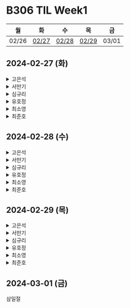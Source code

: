 # B306 TIL Week1

|월|화|수|목|금|
|:--:|:--:|:--:|:--:|:--:|
|02/26|[02/27](#2024-02-27-화)|[02/28](#2024-02-28-수)|[02/29](#2024-02-29-목)|03/01|






## 2024-02-27 (화)
<details>
<summary>고은석</summary>


**한 일**

* 특화 프로젝트 주제 선정 회의
* k8s 관련 학습
* Git 관련 학습

**배운 것**
* k8s
  - 쿠버네티스의 장점
    + 컨테이너화된 어플리케이션 배포 : 컨테이너로 패키징된 어플리케이션을 여러 대의 컴퓨터 또는 클라우드 인프라에 쉽게 배포 가능
    + 자동 스케일링(auto scaling) : 어플리케이션의 부하에 따라 자동으로 서버를 늘리거나 줄일 수 있어 트래픽 증가에 대처가 용이
    + 고가용성(high availability) : 어플리케이션을 여러 서버에 복제하여 하나의 서버에 장애가 발생해도 시스템이 계속 동작 가능
    + 자동 복구(self-healing) : 어플리케이션에 문제 또는 장애가 발생하면 자동으로 복구하거나 롤백이 가능해 시스템 신뢰성 향상
    + 선언적 구성(declarative model) : YAML 또는 JSON 파일을 사용해 어플리케이션이 원하는 상태를 정의하고 그 상태를 유지함

* Git
  - Submodule
    + git 저장소 안에 다른 저장소가 들어가 있는 개념
    + 상위 저장소에서 서브 모듈을 SHA 값, 하나의 바이너리처럼 취급하기 때문에 병합에 있어 복잡
    + 저장소가 병합되는 것이 아닌 최신 커밋의 내용으로 교체된다. 직접 submodule을 업데이트한 뒤 병합 후 push해야 한다.
    + .gitmodules 파일을 통해 메인 프로젝트에서 sub 프로젝트를 관리.
  - Subtree
    + 여러 저장소를 통합하는 개념
    + submodule과는 달리 상위 저장소에 파일을 직접 추가하고 트래킹한다. subtree의 변경사항도 상위 저장소에 기록된다.
    + subtree의 원격 저장소와 subtree를 추가한 저장소의 소스가 달라도 *'subtree merge'* 를 활용하여 양쪽의 변경사항을 모두 반영할 수 있다.
    + subtree는 메인 프로젝트에서 서브 프로젝트를 바로 수정하고 push 할 수 있다는 장점이 존재, 물론 자유도가 높기 때문에 개발 시 주의가 필요!


**더 공부해야 할 내용**

* local에서 쿠버네티스(microk8s)를 통해 클러스터 구성 실습
* 좀 더 편한 devops를 위한, 특화 프로젝트에 어울리는 git repository 구조 생각해보기

</details>



<details>
<summary>서만기</summary>

**한 일**

* 특화프로젝트 주제선정을 위해 아이디어 제시
  - 보드게임 추천 서비스
  - 가계부 다이어리 서비스
  <br>
* TypeScript 강의 시청
  - [TypeScript 기본기](https://www.codeit.kr/topics/typescript-basic)

**배운 것**

* TIL 작성요령
  - TIL은 Today I Learnd의 줄임말.
  - TIL으로 성장 기록 또는 정보기록으로 쓰일 수 있음.
  - 글쓰기또는 사진, 영상, 녹음 등 여러가지로 쓸 수 있음.
  - 꾸준함이 담긴 포트폴리오가 될 수 있으니 노력하는 것이 좋다고 판단.
* 타입스크립트
  - 자바스크립트와 타입스크립트의 차이점
    - 자바스크립트는 컴파일언어(소스 코드를 기계어로 바꿔 놓고 실행하는 언어)가 아닌
      인터프리터 언어(소스 코드를 한 줄씩 읽어서 실행하는 언어)이다.
    - 자바스크립트는 동적 타이핑 언어이다.
        - 변수의 자료형을 자유롭게 바꿔서 사용 가능
        - 장점 - 개발자가 마음대로 편하게 변수를 쓸 수 있음
        - 단점 - 실수하기 쉽고, 실수를 발견하기 어려움
    - 타입스크립트는 정적 타이핑을 지원한다.
    - 타입스크립트는 실제로 배포하기 전에 타입 체크를 한다.
  - [strict mode](https://developer.mozilla.org/ko/docs/Web/JavaScript/Reference/Strict_mode)


**~~아직 잘 모르는 것~~**

**느낀 점**

* 빅데이터기반 추천 서비스라는 도메인으로 주제를 선정할 때의 주의점
  - 추천이라는 한정적인 생각으로만 아이디어를 생각하는 것 때문에 좋은 주제가 나오지 않을 수 있음.
  - 아이디어를 낼 때 무작정 뱉는 것 보다 구체적으로 생각하는 것이 좋을 것 같음.
  - 기존에 있던 프로젝트라도 조그만 옵션을 추가했을때 개발할 가치가 느껴진다면 의미있는 프로젝트가 될 수 있음.
  - 생각한 아이디어가 이미 만들어진 프로젝트라도 추가적으로 디벨롭한다고 생각하는 것이 좋을 것 같음.

</details>



<details>
<summary>심규리</summary>

**한 일**

* 특화 프로젝트 주제 선정 회의
  - IT/CS 관련 기사 추천 서비스
  - 개인 맞춤형 기사 추천
  - 마이페이지 스크랩 기사 모아보기 / 형광펜 기능
* 사회 초년생을 위한 중고차 추천 서비스
* 가구 추천 및 인테리어 추천 서비스
* **JPA 공부 시작하기**

**학습 내용**

* JPA란?
  - JPA는 자바 진영에서 ORM(Object-Relational Mapping) 기술 표준으로 사용되는 인터페이스의 모음을 말한다. 즉, 실제적으로 구현된 것이 아닌, 구현된 클래스와 매핑을 해주기 위해 사용되는 프레임워크이다.

* ORM이란?
  - ORM(Object-Relational Mapping)
  - 객체 지향 프로그래밍 언어를 사용하여 호환되지 않는 유형의 시스템 간에 데이터를 변환하는 프로그래밍 기술을 말한다. 쉽게 말해, ORM은 데이터베이스의 테이블을 프로그래밍 언어에서 사용하는 객체(또는 클래스)로 매핑(연결)하여, 개발자가 보다 객체 지향적인 방식으로 데이터베이스를 조작할 수 있게 도와주는 기술을 의미하는 것이다.
  - 예를 들어, DB에 “USER”테이블이 있다고 했을때, ORM을 사용하지 않는 전통적인 방식에서는 SQL 쿼리를 작성하여 데이터를 조회, 추가, 수정, 삭제해야한다. 그러나, ORM을 사용하면, “USER”테이블을 하나의 클래스로 매핑하고, 이 클래스의 객체를 생성, 조회, 수정 하는 방식으로 DB를 조작할 수 있다.  이렇게 하면 SQL 쿼리를 직접 작성하지 않아도 되기 때문에, 개발자는 비즈니스 로직에 더 집중할 수 있고, 코드의 가독성과 유지보수성이 향상된다.
  - ORM의 장점
    - **개발 효율성**: 데이터베이스 작업을 위한 코드 작성이 간소화되어 개발 시간이 단축됨
    - **유지보수성**: 데이터베이스 구조가 변경되어도 ORM을 사용하는 코드 부분만 수정하면 되므로 유지보수가 용이함
    - **객체 지향적 접근**: 데이터베이스를 객체로 다루기 때문에, 객체 지향 프로그래밍의 장점을 데이터 관리에도 적용할 수 있음
  - ORM의 단점
    - **성능 문제**: ORM을 사용하면 성능이 저하될 수도 있음 (ORM이 생성하는 SQL 쿼리가 최적화되지 않은 경우에 발생할 수 있음)
    - **복잡한 쿼리의 어려움**: 매우 복잡한 쿼리를 ORM으로 표현하려 할 때, 코드가 더 복잡해질 수 있음


**아직 모르는 것**

- ORM의 단점 중, 복잡한 쿼리를 표현하기 어렵다는 점이 있었는데, 이를 보완할 수 있는 방법은 어떤 것이 있을까

</details>



<details>

<summary>유호정</summary>

**한 일**

* 주제 선정 회의
* 팀미팅
* JPA 학습
    - SQL 중심적인 개발의 문제점 및 JPA
    - H2 데이터베이스
    - 데이터베이스 방언

**배운 것**  

* SQL 중심적인 개발의 문제점
    - SQL에 의존적인 개발
    - 패러다임의 불일치
    - 객체답게 모델링 할수록 매핑 작업만 늘어남
* JPA
    - Java Persistence API
    - 자바 진영의 ORM 기술 표준
    - ORM : Object-relational mapping(객체 관계 매핑)
    - SQL 중심적인 개발이 아닌 객체 중심으로 개발
    - 좋은 생산성 및 유지보수
    - 패러다임의 불일치 해결
    - 데이터 접근 추상화와 벤더 독립성
* H2 데이터베이스
    - 용량이 가벼움
    - 웹용 쿼리를 제공
    - MySQL, Oracle 데이터베이스 시뮬레이션
    - 시퀀스, AUTO INCREMENT 기능
* 데이터베이스 방언
    - JPA는 특정 데이터베이스에 종속 되지 않음
    - 각각의 데이터베이스가 제공하는 SQL 문법과 함수는 조금씩 다름 • 가변 문자 MySQL은 VARCHAR, Oracle은 VARCHAR2 • 문자열을 자르는 함수: SQL 표준은 SUBSTRING(), Oracle은 SUBSTR() • 페이징: MySQL은 LIMIT , Oracle은 ROWNUM
방언 : SQL 표준을 지키지 않는 특정 데이터베이스만의 고유한 기능
* Hibernate 데이터베이스 방언 종류
    - H2 : org.hibernate.dialect.H2Dialect
    - Oracle 10g : org.hibernate.dialect.Oracle10gDialect
    - MySQL : org.hibernate.dialect.MySQL5InnoDBDialect

**아직 잘 모르는 것**  

* 데이터베이스 접근정보 넣는 property에 name의 시작 부분이 javaX 와 hibernate 두가지로 나누어 지는데 이 둘의 차이점은 뭘까?

</details>



<details>
<summary>최소영</summary>

* 백준 1043번 - 거짓말 문제풀이

* 각 파티별로 참석하는 인원들의 번호를 ArrayList<>배열에 담았고, 거짓말을 할 수 없는 인원들의 번호를 queue를 이용해 담음. 큐에서 원소들을 하나씩 쳐내가며 큐가 빌 때가지를 반복  횟수로 만들기 위함.
* 처음에는 각 파티별 참여 인원을 2차원 배열에 담았으나, 확인 도중에 참여 인원중 누군가가 거짓말을 할 수 없는 그룹(큐에 담긴 인원들)에 속해있다는 것을 알게 될 경우 반복을 다시 돌리기 불편해진다는 문제 때문에 ArrayList를 사용함.
* ArrayList의 contains메서드를 사용해 먼저 해당 ArrayList 내에 거짓말을 할 수 없는 그룹에 속해있는지부터 파악한 뒤 만약 있다면 거짓말 가능 불가 횟수를 하나 증가, 해당 인원들을 큐에 추가해준다(큐에 없는 원소만을 추가해줌). 
* 원래는 해당 파티에서 거짓말을 할 수 있는지 없는지 여부를 확인할 boolean 1차원 배열을 이용하려고 했으나 그럴 필요가 없었다. 해당 파티에서 거짓말 할 수 없다고 판단될때마다의 횟수를 세어주고, 총 파티의 수에서 그 횟수를 뺀 만큼을 답으로 삼았다..




</details>



<details>
<summary>최준호</summary>

**한 일**

* 주제 선정 회의
* 역할 논의
* TypeScript 학습
    - TypeScript + react 프로젝트

**배운 것**

* TypeScript를 쓰는이유
    - 타입 안정성 및 강력한 타입 시스템: TypeScript는 정적 타입을 지원하여 개발자가 변수, 함수 및 객체 등을 명시적으로 타입을 지정할 수 있다. 이는 코드에서 발생할 수 있는 많은 오류를 런타임이 아닌 개발 단계에서 미리 찾을 수 있게 해준다.
    - 코드 가독성 향상: 명시적인 타입 선언은 코드의 가독성을 향상시키며, 코드를 이해하고 유지보수하기 쉽게 만든다. 특히 큰 규모의 프로젝트에서는 이러한 가독성이 매우 중요하다.
    - 강력한 개발 도구 지원: TypeScript는 강력한 개발 도구를 제공한다. 대표적으로 자동 완성, 리팩토링, 디버깅 등을 지원하여 개발 생산성을 향상시킨다.
    - 효율적인 협업: 정적 타입은 코드의 의도를 더 명확하게 전달하므로 팀 프로젝트에서 협업이 더 원활해진다. 개발자 간의 의사 소통이 강화되고, 코드 변경에 따른 부작용을 사전에 방지할 수 있다.
    - JavaScript와의 호환성: TypeScript는 JavaScript의 상위 집합으로, 기존의 JavaScript 코드를 그대로 사용하면서도 점진적으로 타입을 도입할 수 있다. 이는 기존 프로젝트에서의 적용이나 JavaScript 생태계와의 호환성을 강화해준다.
    - 풍부한 에코시스템: TypeScript는 Microsoft에서 지원하고 있으며, 많은 개발자 및 기업들이 사용하고 있다. 이로 인해 다양한 라이브러리, 프레임워크, 도구 등이 TypeScript를 기반으로 개발되어 있어 풍부한 에코시스템을 지원받을 수 있다.
    - 선진적인 ECMAScript 기능 사용: TypeScript는 ECMAScript 표준을 기반으로 하며, 최신 JavaScript 기능을 먼저 사용할 수 있는 장점이 있다. 이를 통해 개발자는 최신 언어 기능을 더 빠르게 채택할 수 있다.

**아직 잘 모르는 것**

* 리액트에서의 타입스크립트로 프로젝트를 진행하는법이 자바스크립트 만큼 매끄럽지않다.

</details>





## 2024-02-28 (수)

<details>
<summary>고은석</summary>

**한 일**

* 특화 프로젝트 주제 선정
* Git Repository 구조 설계


**배운 것**

* 리뷰 같은 데이터는 다른 주제에 관련된 리뷰 데이터를 가져와서 가공한 후 사용해도 괜찮다.
* 너무 추천이라는 방향에서 생각하지 말고 큰 줄기를 정한 후 추천 기능을 넣는 방향으로 생각해보자
* git submodule
  - submodule은 CBD (component-based development)에 적합한 모델이며, 메인 저장소는 다른 컴포넌트들에 의존적이다.
  - submodule은 실제 저장소의 파일들을 가지는 것이 아니라 링크로 연결된 것이다.
  - submodule은 저장소를 여러개의 저장소로 나눌때 사용한다. 만약 서브모듈에서 변경을 한다면 서브 모듈 안에서 커밋/푸쉬를 한 후에 메인 저장소에서 한번 더 커밋/푸쉬를 해야한다.
* git subtree
  - subtree는 SBD (system-based development)에 더욱 가까우며, 모든 저장소는 모든 저장소의 파일들을 포함하고 있어 각 부분을 수정 가능하다.
  - subtree는 실제 저장소를 복사한 것이다. subtree를 사용하면 다른 저장소를 하나의 저장소로 히스토리와 함께 통합할 수 있다. 통합하게 되면 저장소의 크기는 커지지만 코드와 히스토리를 재사용하기에는 더욱 좋다.


</details>




<details>
<summary>서만기</summary>

### 한 일
- 특화프로젝트 주제선정을 위해 아이디어 제시
  - 뮤지컬, 연극 등 공연 전시 추천 서비스
  - **기획의도** : 현재 뮤지컬, 연극, 뮤직페스티발 등 여러 공연들에 대한 추천은 아직 보지 못한 듯 하다.
  - 좋아하는 뮤지션이나 배우를 골라두면 그 사람의 **공연정보를 추천**(찾아보면 무조건 있을 듯)해주거나 그 사람의 역대 필모그래피(네이버필모그래피 크롤링) 등을 볼 수 있다
  - 공연마다 **장르, 가격대, 위치, 상세정보**를 함께 확인 할 수 있고.
  - 재미있었던 공연의 **평점**을 남기고 **내가 본 공연을 담아두고** 느낀점을 기록할 수 있다.
  - **나의 평점과 비슷한 사람이 본 다른작품**도 추천해주면 좋을 듯 하다.
  - 현재 인기있는 공연정보도 보여주면 좋을 듯 하다.
  - 부가기능으로 표를 살 수 있도록 링크로 옮겨주거나 **남은 자리를 보여줌.**

---

### 배운 것
- [Gold IV] 알파벳 - 1987
- 메모리: 13948 KB, 시간: 1336 ms
- 코드
  ```java
  import java.util.Scanner;
  
  public class Main {
  
  	static int N, M, ans = 0; // 행, 열, 정답
  	static int[][] arr;
  	static boolean[] visited = new boolean[26]; // 알파벳개수만큼 방문체크 배열
  	static int[] drow = { -1, 1, 0, 0 }; // 상하좌우 이동 
  	static int[] dcol = { 0, 0, -1, 1 }; 
  
  	public static void main(String[] args) {
  
  		Scanner sc = new Scanner(System.in);
  
  		N = sc.nextInt();
  		M = sc.nextInt();
  		arr = new int[N][M];
  
  		for (int i = 0; i < N; i++) {
  			String str = sc.next();
  			for (int j = 0; j < M; j++)
  				arr[i][j] = str.charAt(j) - 'A'; // 알파벳을 숫자로 변환하여 배열에 저장
  		}
  
  		alpabet(0, 0, 0); //무조건 0,0에서 시작해서 이렇게 적으면 됨.
  
  		if (N == 1 && M == 1) {
  			System.out.println(1);
  		} else {			
  			System.out.println(ans);
  		}
  		sc.close();
  	}
  
  	public static void alpabet(int i, int j, int count) {
  		if (visited[arr[i][j]]) { // 이미 방문한 알파벳을 만난 경우.
  			if (ans < count) ans = count; // 더 긴 길이이면 정답 갱신해줌.
  			return;
  		} else {
  			for (int d = 0; d < 4; d++) {
  				int x = i + drow[d];
  				int y = j + dcol[d];
  
  				if (x >= 0 && y >= 0 && x < N && y < M) { // 엘스문이라서 범위내에 있는 것만 확인하면 됨.
  					visited[arr[i][j]] = true; // 현재 알파벳 방문체크 
  					alpabet(x, y, count + 1); // 카운트한칸 늘리고 재귀탐.
  					visited[arr[i][j]] = false; // 백트래킹 
  				}
  			}
  		}
  	}
  }

---


</details>


<details>
<summary>심규리</summary>

**한 일**
* 아이디어 회의
  - 가계부 일기장
    1. 우리가 아는 일반적인 가계부 기능
    2. 소비 항목을 보면 그 날 뭘 했는지 알 수 있으니까 일기를 쓰기 쉽다.
    3. 꼭 당일에 일기를 쓰지 않아도 소비 내역을 확인해보면 그날의 기억을 떠올리기 쉬워져 며칠 후에도 생생한 일기 기록 가능
    4. 가계부를 달력으로 표시 - 밑의 사진처럼 매일매일의 기분? 특이한 느낀점을 아이콘으로 표현. 아이콘 밑에 그날의 소비, 소득 숫자로 기록해서 달력으로 표현하면 가계부 느낌이 나지 않을까?
    
    5. 개인 소비 패턴에 맞는 카드나 통장 적금? 아무거나 금융 관련 상품 추천
  - 단체 가계부
    1. 한 모임에 해당하는 인원들이 공동으로 작성하는 가계부
    2. 여행이나 간단 만남 예상 지출액 정해두고 해당액 넘어가면 알람 울리게
    3. 친구의 생일이 다가왔을 때, 다같이 선물 금액 마지노선 입력해두면 금액대에 맞는 선물 추천
* JPA 학습

**배운 것**
1. 데이터 표현 방식의 차이
    - **객체**: 객체 지향 프로그래밍에서 객체는 데이터(속성)와 그 데이터를 처리하는 방법(메소드)을 캡슐화합니다. 객체들은 서로 메시지를 주고받으며 상호작용하고, 복잡한 데이터 구조와 상속, 다형성 같은 개념을 사용하여 실제 세계의 엔티티를 모델링합니다.
    - **관계형 데이터베이스**: 관계형 데이터베이스는 데이터를 테이블로 조직화합니다. 각 테이블은 열(속성)과 행(데이터 레코드)으로 구성되며, 테이블 간의 관계는 외래 키를 통해 표현됩니다. 이러한 구조는 데이터의 정규화, 쿼리 최적화, ACID(Atomicity, Consistency, Isolation, Durability) 속성을 지원하는 등의 장점을 가지고 있습니다.
2. 상속과 다형성
    - **객체**: 객체 지향 프로그래밍은 클래스 간의 상속을 통해 코드 재사용성을 높이고, 다형성을 통해 서로 다른 클래스의 객체가 동일한 인터페이스를 공유할 수 있게 합니다.
    - **관계형 데이터베이스**: 관계형 데이터베이스는 상속이나 다형성을 직접적으로 지원하지 않습니다. 이러한 개념을 데이터베이스에 모델링하기 위해서는 추가적인 테이블 설계나 외래 키 관계를 복잡하게 구성해야 합니다.
3. 데이터 접근 방식의 차이
    - **객체**: 객체 지향 언어에서는 객체의 메소드를 통해 데이터에 접근하고 조작합니다. 이는 데이터와 행위를 하나로 묶는 캡슐화 원칙에 따른 것입니다.
    - **관계형 데이터베이스**: 데이터는 SQL(Structured Query Language) 쿼리를 통해 접근하고 조작합니다. SQL은 선언적 언어로, 데이터를 어떻게 처리할지가 아닌, 어떤 데이터를 가져오거나 조작할지를 기술합니다.


</details>


<details>
<summary>유호정</summary>

**한 일**

* 주제 선정 회의
* JPA 학습
  - JPA 설정하기
  - JPA 구동방식

**배운 것**

* JPA 설정하기
  - persistence.xml : JPA 설정 파일
  - /META-INF/persistence.xml 위치
  - persistence-unit name으로 이름 지정
  - javax.persistence로 시작: JPA 표준 속성
  - hibernate로 시작: 하이버네이트 전용 속성
* JPA 구동방식
  - persistene.xml에서 설정정보 조회
  - EntityManagerFactory 생성
    - 어플리케이션은 단 하나의 EntityManagerFactory를 가지는데, 어플리케이션이 실행하면 생성하고 종료하면 소멸
  - EntityManager 생성 후 요청
    - 실제 DB 사용을 담당하는 EntityManager는 하나의 Thread(Transaction)가 생성될 때마다 EntityManagerFactory가 생성
    - JPA의 모든 데이터 변경은 트랜잭션 안에서 실행


</details>


<details>
<summary>최소영</summary>

**한 일**

* 주제 선정 회의

**배운 것**  

**spring security filter chain**
  - spring security 에서는 인증/인가에 대한 처리를 여러개의 필터를 연쇄적으로 실행
  - WebSecurityConfigurerAdapter를 구현한 설정 파일의 내용을 기반으로 해당 필터를 생성
  - 이때 실제 필터를 생성하는 클래스가 httpSecurity, 각 필터들은 WebSecurity에 전달되어
  filterChainProxy를 생성자의 인자로 전달 -> 각 설정 클래스별 필터 목록을 갖고있는 형식이 됨
  - 사용자의 요청이 들어오면 DelegatingFilterProxy가 가장먼저 요청을 받고 FilterChainProxy에 요청 위임.
    DelegatingFilterProxy는 서블릿 필터로, 위임을 할 때 springSecurityFilterChain bean을 먼저 찾게 됨.
    그것이 "FilterChainProxy", 여기서 체인으로 연결된 필터들이 수행 -> 넘김 -> 수행 -> 넘김 식으로 처리됨
    이때 실행되는 메서드가 "doFilter"

  * SecurityContextPersistenceFilter :
  내부적으로 HttpSessionSecurityContextRepository 클래스를 가짐.
  SecurityContextRepository에서 loadContext 메서드로 인증을 시도한 사용자가 이전에 세션에 저장한 이력이 있는지 확인함!

  * LogoutFilter :
  인증 객체를 만들어서 Authentication 객체를 만들어 아이디 패스워드를 저장하고,
  AuthenticationManager에게 인증처리를 맡김.
  AuthenticationManager가 실질적인 인증을 검증 단계를 총괄하는 클래스인 AuthenticationProvider에게 인증 처리를 위임하고,
  AuthenticationProvider는 UserDetailsService와 같은 서비스를 사용해서 인증을 검증!
  인증에 성공한 결과를 담은 인증객체(Authentication)를 생성한 다음에 SecurityContext에 저장
  인증 후 후속처리는 SessionManagementFilter가 가진 Register SessionInfo, SessionFixation,Concurrentsession을
  인증을 시도하는 당시 동시에 진행

  다른 필터들도 공부하며 차차 정리할 예정 
  * ConcurrentSessionFilter

  * RememberMeAuthenticationFilter

  * RememberMeAuthenticationFilter

  * AnonymousAuthenticationFilter

  * SessionManagementFilter 

  * ExceptionTranslationFilter 
  
</details>




<details>
<summary>최준호</summary>



**한 일**

주제 선정 회의

팀 내에서 프로젝트 주제에 대한 회의를 진행하여 최종 주제를 선정했습니다.
역할 논의

팀원 각자의 역할을 논의하여 프로젝트 진행에 필요한 역할을 분배했습니다.
리액트와 스타일 컴포넌트 학습

리액트에서 스타일 컴포넌트를 활용하는 방법에 대한 학습을 진행했습니다.
각 컴포넌트에 대한 스타일을 스타일 컴포넌트로 정의하고 적용하는 방법을 실습하였습니다.

**배운 것**

리액트와 스타일 컴포넌트 활용
컴포넌트 단위 스타일링:

스타일 컴포넌트를 활용하여 각 리액트 컴포넌트의 스타일을 모듈화하고 캡슐화했습니다.
재사용성 향상:

스타일 컴포넌트를 사용함으로써 각각의 컴포넌트 스타일을 독립적으로 관리하고 재사용성을 높였습니다.
가독성과 유지보수성 향상:

스타일과 컴포넌트가 하나로 관리되어 코드의 가독성과 유지보수성을 향상시켰습니다.

**아직 잘 모르는 것**

리액트에서의 스타일 컴포넌트로 프로젝트를 진행하는 법이 자바스크립트만큼 매끄럽지 않음:
리액트와 스타일 컴포넌트를 함께 사용하며 프로젝트를 진행하는 부분에서 아직 익숙하지 않은 부분이 있어, 추가적인 학습과 경험을 통해 이 부분을 극복해 나갈 계획입니다.



</details>


## 2024-02-29 (목)

<details>
<summary>고은석</summary>

**한 일**

- 주제 선정 회의
- 추천 알고리즘 학습

**배운 것**
- 컨텐츠 기반 추천 시스템 (Contents-based Recommend System) : 사용자가 과거에 좋아했던 아이템을 파악하고 그 아이템과 비슷한 아이템을 추천한다.
- 협업 필터링 추천 시스템 (Collaborative Filtering Recommend System) : 유사한 성향 또는 취향(관심사)을 갖는 다른 사용자가 좋아한 아이템을 현재 사용자에게 추천
  - Memory-based : 사용자가 아이템을 좋아하거나 평가했는지 또는 특정 사용자가 항목을 좋아하거나 평가했는지 여부와 같은 사용자 행동을 관찰한다. 전처리 없이 raw-data에 적용, 구현하기 쉽고 추천 결과를 설명하기 쉽다는 장점이 있다.
    - User-based : 사용자와 유사한 사용자가 '구매/좋아요' 했다는 사실을 기반으로 사용자에게 추천
    - Item-based :  "이 항목을 좋아한 사용자가 ###도 좋아했습니다" . 사용자는 마음을 바꿀 수 있기 때문에  User-based(사용자 기반)보다 더 안정적이며 새로운 사용자가 사이트를 방문한 경우, User-based보다 더 나은 방식이다.

</details>

<details>
<summary>서만기</summary>

### 한 일
- 특화프로젝트 주제선정을 위해 아이디어 회의
- 그동안 나온 아이디어를 모아서 하나로 추리는 과정을 진행.
- 추천 알고리즘 공부
---

### 배운 것
- 추천 시스템의 종류

**Contents-based Recommender System (컨텐츠 기반 추천시스템)**

- **사용자가 과거에 좋아했던 아이템**을 파악하고 그 아이템**과 비슷한 아이템을 추천**한다.
- 예시) '부산행'에 5점 평점을 준 사용자 → '명량' 보다는 '반도'를 더 좋아할 것이다.
- ① 사용자가 과거에 접한 아이템이면서 만족한 아이템 ② 사용자가 좋아했던 아이템 중 일부 또는 전체와 비슷한 아이템 선정 ③ 선정된 아이템을 유저에게 추천
- Content-based Recommender System

- Input : 사용자의 Item들에 대한 등급Output : 사용자의 등급 매기는 행위에 맞는 classifier를 생성

**Collaborative Filtering Recommemder System (협업필터링 추천시스템)**

- **유사한 성향 또는 취향(관심사)을 갖는 다른 사용자가 좋아한 아이템**을 현재 사용자에게 추**천**
- 예시) '부산행'에 5점 평점을 준 2명의 사용자 → 사용자 A가 과거 좋아했던 '반도'를 유저 B에게 추천
- ① 사용자 A와 사용자 B 모두 같은 아이템에 대해 비슷한 또는 같은 평가를 했다. ② 이때, 사용자 A는 다른 아이템에도 비슷한 호감을 나타냈다. ③ 따라서, 사용자 A, B의 성향을 비슷할 것이므로, 다른 아이템을 사용자 B에게 추천한다.
- Implicit Feeback이 적절
- Input : 아이템들에 대한 사용자들의 등급Output : 사용자와 비슷한 다른 사용자들을 판별, 그들의 아이템 등급
- Steps :① 사용자-아이템 평가 매트릭스 만들기 ② 사용자-사용자 유사성 메트릭스, 코사인 유사도 계산 ③ 유사한 사용자 탐색 ④ 후보자 생성(유사한 사용자가 접한 아이템들의 ranking을 살핌)⑤ 후보자 점수화(유사한 사용자가 가장 좋아하는 아이템부터 덜 좋아하는 책까지 순위 매김) ⑥ 후보 필터링 (이미 사용자가 접한 아이템은 제거)


</details>


<details>
<summary>심규리</summary>

**한 일**

- 주제 선정 회의
    - 제안내용 : 농산물 레시피 추천
    - 주요기능
        - 농산물 데일리 가격 정보 제공
        - 매일 저렴한 농산물을 활용한 데일리 레시피 추천
        - 농산물 검색 기능 -> 엘라스틱서치 활용(농산물 검색 시 해당 농산물로 만들 수 있는 레시피 추천)
        - 내가 이미 가지고 있는 농산물로 어떤 음식을 만들 수 있는지 레시피 추천
    - 장바구니 속 식재료 가격 예측 및 장보기 계획 기능 추가

- JPA 학습
    - JPA의 CRUD

**배운 것**

- CRUD
    - 저장 : jpa.persist(member)
    - 조회 : Member member = jpa.fine(memberId)
    - 수정 : member.setName(”변경할 이름”)
    - 삭제 : jpa.remove(member)
- JPA를 사용했을 때 장점
    - JPA와 패러다임의 불일치 모두 해결
      - - JPA와 상속
      - JPA와 연관 관계
      - JPA와 객체 그래프 탐색
      - JPA와 비교하기
    - JPA의 성능 최적화 기능(memberId)
      - 1차 캐시와 동일성 보장(같은 트랜잭션 안에서는 같은 엔티티를 반환함 - 약간의 조회 성능 향상)
      - 트랜잭션을 지원하는 쓰기 지연(트랜잭션을 커밋할 때까지 INSERT SQL을 모음, 한번에 전송)
      - 지연 로딩과 즉시 로딩  
        -  지연 로딩 : 객체가 실제 사용될 떄 로딩
        -  지연 로딩 : 객체가 실제 사용될 떄 로딩

**앞으로 공부할 것**
- 추천 알고리즘의 종류
  (추천 시스템의 구조와 종류, 동작 방식에 대해 공부할 예정)

</details>

<details>
<summary>유호정</summary>

**한 일**

- 주제 선정 회의
    - 제안내용 : 문학작품 (시, 소설, 수필 등) 추천
    - 주요기능
        - 가입할때 관심사 등록 해당 관심사와 비슷한 책과 문학작품(시, 소설, 수필 등) 추천
        - 해당 책 있는 근처 도서관이나 온라인 도서관, 온/오프라인 서점 등의 정보 제공
        - 해당 작품이 마음에 들었으면 좋아요,별점 등을 통해 마이페이지에 저장 → 해당 데이터를 바탕으로 조금더 세밀하게 추쳔할 수 있으면 좋을것 같다
        - 작품에 대한 감상평이나 이런거 나눠볼 수 있도록 리뷰작성도 넣기
    
    - 차별점을 위한 추가기능(다 구현하진 않아도 하나쯤 있으면 좋을 기능들)
        - 읽은 작품의 다음편을 써보거나 함께 다음 내용에 대한 이야기 나누어보기
        - 함께 작품 분석해보기
        - 읽은 작품의 일러스트 그려보기(내가 머리속으로 상상한 문학작품의 모습 표현)
- JPA 학습
    - JPQL

**배운 것**

- JPQL
    - 가장 단순한 조회 방법
    - EntityManager.find()
    - 객체 그래프 탐색(a.getB().getC())
    - JPA는 SQL을 추상화한 JPQL이라는 객체 지향 쿼리 언어 제공
    - SQL과 문법 유사, SELECT, FROM, WHERE, GROUP BY, HAVING, JOIN 지원
    - **JPQL은 엔티티 객체를 대상으로 쿼리**
    - **SQL은 데이터베이스 테이블을 대상으로 쿼리**
    - 테이블이 아닌 객체를 대상으로 검색하는 객체 지향 쿼리
    - SQL을 추상화해서 특정 데이터베이스 SQL에 의존하지 않음
    - JPQL을 한마디로 정의하면 객체 지향 SQL

</details>


<details>
<summary>최소영</summary>

**배운 것**

- Observer Pattern??
    - 옵저버 패턴(observer pattern)은 객체의 상태 변화를 관찰하는 관찰자들, 즉 옵저버들의 목록을 객체에 등록하여 상태 변화가 있을 때마다 메서드 등을 통해 객체가 직접 목록의 각 옵저버에게 통지하도록 하는 디자인 패턴이다. 주로 분산 이벤트 핸들링 시스템을 구현하는 데 사용됨. 발행/구독 모델로 알려져 있기도 하다.
    - 어떤 객체의 상태가 변할 때 그와 연관된 객체 들에게 알림을 보내는 디자인 패턴
    - 객체의 상태가 변화될 때 연관된 객체 들에게 알림을 보낼 수 있게 된다.
    - 사용 이점
      - 객체간의 결합도를 낮출 수 있고 시스템의 확장성과 유연성을 높일 수 있음
    - 어떻게 이용될까?
      - Event-driven System
      - MSA 아키텍처에서 서비스 간 결합도를 낮추기 위해서 사용가능한듯
      - 시스템 내부 비동기 처리
      - 리소스 상태 관리

</details>

<details>
<summary>최준호</summary>

**한 일**

- 주제 선정 회의
    - 제안내용 : 칵테일 추천 시스템
    - 주요기능
        - 가입할때 관심사 등록 해당 관심사와 비슷한 칵테일 추천
        - 그날의 기분, 날씨, 온도에 따라 칵테일 추천
    
    - 차별점을 위한 추가기능
        - 유성구 주변의 칵테일집 분석 및 제안
- TypeScript 학습
    - TypeScript

**배운 것**

- TypeScript
    - 기존에 있는 코드에 타입을 집어넣고 실행해보았다.

</details>


## 2024-03-01 (금)
삼일절
